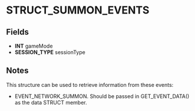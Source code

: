 # STRUCT_SUMMON_EVENTS

## Fields
* **INT** gameMode
* **SESSION_TYPE** sessionType

## Notes
This structure can be used to retrieve information from these events:
- EVENT_NETWORK_SUMMON.
Should be passed in GET_EVENT_DATA() as the data STRUCT member.